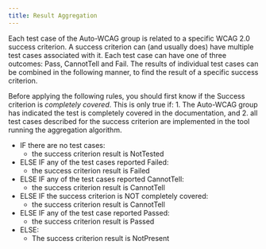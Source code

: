 ```yaml
---
title: Result Aggregation
---
```


Each test case of the Auto-WCAG group is related to a specific WCAG 2.0 success criterion. A success criterion can (and usually does) have multiple test cases associated with it. Each test case can have one of three outcomes: Pass, CannotTell and Fail. The results of individual test cases can be combined in the following manner, to find the result of a specific success criterion.

Before applying the following rules, you should first know if the Success criterion is *completely covered*. This is only true if: 1. The Auto-WCAG group has indicated the test is completely covered in the documentation, and 2. all test cases described for the success criterion are implemented in the tool running the aggregation algorithm. 


- IF there are no test cases:
  -  the success criterion result is NotTested
- ELSE IF any of the test cases reported Failed:
  - the success criterion result is Failed
- ELSE IF any of the test cases reported CannotTell:
  - the success criterion result is CannotTell
- ELSE IF the success criterion is NOT completely covered:
  - the success criterion result is CannotTell
- ELSE IF any of the test case reported Passed:
  - the success criterion result is Passed
- ELSE:
  - The success criterion result is NotPresent


